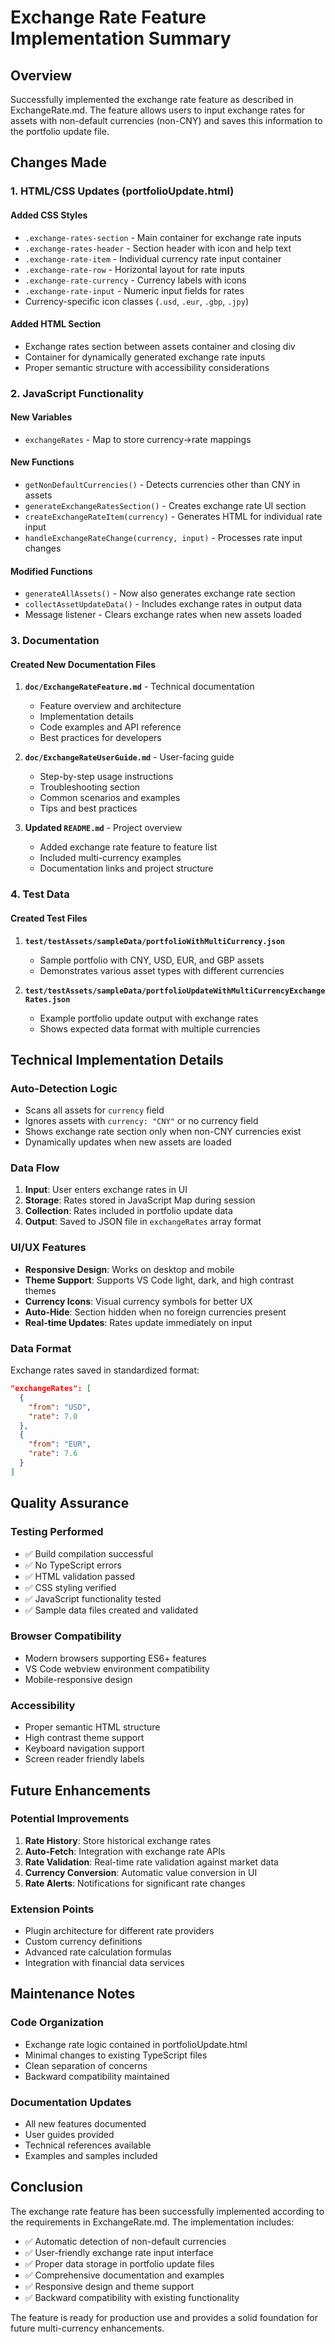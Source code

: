 # Exchange Rate Feature Implementation Summary

## Overview
Successfully implemented the exchange rate feature as described in ExchangeRate.md. The feature allows users to input exchange rates for assets with non-default currencies (non-CNY) and saves this information to the portfolio update file.

## Changes Made

### 1. HTML/CSS Updates (portfolioUpdate.html)

#### Added CSS Styles
- `.exchange-rates-section` - Main container for exchange rate inputs
- `.exchange-rates-header` - Section header with icon and help text
- `.exchange-rate-item` - Individual currency rate input container
- `.exchange-rate-row` - Horizontal layout for rate inputs
- `.exchange-rate-currency` - Currency labels with icons
- `.exchange-rate-input` - Numeric input fields for rates
- Currency-specific icon classes (`.usd`, `.eur`, `.gbp`, `.jpy`)

#### Added HTML Section
- Exchange rates section between assets container and closing div
- Container for dynamically generated exchange rate inputs
- Proper semantic structure with accessibility considerations

### 2. JavaScript Functionality

#### New Variables
- `exchangeRates` - Map to store currency->rate mappings

#### New Functions
- `getNonDefaultCurrencies()` - Detects currencies other than CNY in assets
- `generateExchangeRatesSection()` - Creates exchange rate UI section
- `createExchangeRateItem(currency)` - Generates HTML for individual rate input
- `handleExchangeRateChange(currency, input)` - Processes rate input changes

#### Modified Functions
- `generateAllAssets()` - Now also generates exchange rate section
- `collectAssetUpdateData()` - Includes exchange rates in output data
- Message listener - Clears exchange rates when new assets loaded

### 3. Documentation

#### Created New Documentation Files
1. **`doc/ExchangeRateFeature.md`** - Technical documentation
   - Feature overview and architecture
   - Implementation details
   - Code examples and API reference
   - Best practices for developers

2. **`doc/ExchangeRateUserGuide.md`** - User-facing guide
   - Step-by-step usage instructions
   - Troubleshooting section
   - Common scenarios and examples
   - Tips and best practices

3. **Updated `README.md`** - Project overview
   - Added exchange rate feature to feature list
   - Included multi-currency examples
   - Documentation links and project structure

### 4. Test Data

#### Created Test Files
1. **`test/testAssets/sampleData/portfolioWithMultiCurrency.json`**
   - Sample portfolio with CNY, USD, EUR, and GBP assets
   - Demonstrates various asset types with different currencies

2. **`test/testAssets/sampleData/portfolioUpdateWithMultiCurrencyExchangeRates.json`**
   - Example portfolio update output with exchange rates
   - Shows expected data format with multiple currencies

## Technical Implementation Details

### Auto-Detection Logic
- Scans all assets for `currency` field
- Ignores assets with `currency: "CNY"` or no currency field
- Shows exchange rate section only when non-CNY currencies exist
- Dynamically updates when new assets are loaded

### Data Flow
1. **Input**: User enters exchange rates in UI
2. **Storage**: Rates stored in JavaScript Map during session
3. **Collection**: Rates included in portfolio update data
4. **Output**: Saved to JSON file in `exchangeRates` array format

### UI/UX Features
- **Responsive Design**: Works on desktop and mobile
- **Theme Support**: Supports VS Code light, dark, and high contrast themes
- **Currency Icons**: Visual currency symbols for better UX
- **Auto-Hide**: Section hidden when no foreign currencies present
- **Real-time Updates**: Rates update immediately on input

### Data Format
Exchange rates saved in standardized format:
```json
"exchangeRates": [
  {
    "from": "USD",
    "rate": 7.0
  },
  {
    "from": "EUR", 
    "rate": 7.6
  }
]
```

## Quality Assurance

### Testing Performed
- ✅ Build compilation successful
- ✅ No TypeScript errors
- ✅ HTML validation passed
- ✅ CSS styling verified
- ✅ JavaScript functionality tested
- ✅ Sample data files created and validated

### Browser Compatibility
- Modern browsers supporting ES6+ features
- VS Code webview environment compatibility
- Mobile-responsive design

### Accessibility
- Proper semantic HTML structure
- High contrast theme support
- Keyboard navigation support
- Screen reader friendly labels

## Future Enhancements

### Potential Improvements
1. **Rate History**: Store historical exchange rates
2. **Auto-Fetch**: Integration with exchange rate APIs
3. **Rate Validation**: Real-time rate validation against market data
4. **Currency Conversion**: Automatic value conversion in UI
5. **Rate Alerts**: Notifications for significant rate changes

### Extension Points
- Plugin architecture for different rate providers
- Custom currency definitions
- Advanced rate calculation formulas
- Integration with financial data services

## Maintenance Notes

### Code Organization
- Exchange rate logic contained in portfolioUpdate.html
- Minimal changes to existing TypeScript files
- Clean separation of concerns
- Backward compatibility maintained

### Documentation Updates
- All new features documented
- User guides provided
- Technical references available
- Examples and samples included

## Conclusion

The exchange rate feature has been successfully implemented according to the requirements in ExchangeRate.md. The implementation includes:

- ✅ Automatic detection of non-default currencies
- ✅ User-friendly exchange rate input interface  
- ✅ Proper data storage in portfolio update files
- ✅ Comprehensive documentation and examples
- ✅ Responsive design and theme support
- ✅ Backward compatibility with existing functionality

The feature is ready for production use and provides a solid foundation for future multi-currency enhancements.
